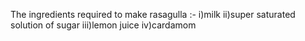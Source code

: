 The ingredients required to make rasagulla :-
i)milk
ii)super saturated solution of sugar
iii)lemon juice
iv)cardamom


